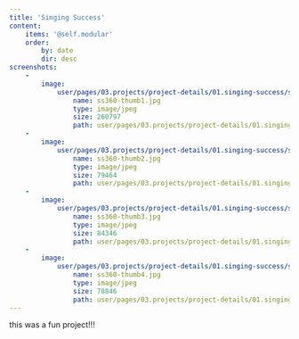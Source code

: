 ```yaml
---
title: 'Singing Success'
content:
    items: '@self.modular'
    order:
        by: date
        dir: desc
screenshots:
    -
        image:
            user/pages/03.projects/project-details/01.singing-success/ss360-thumb1.jpg:
                name: ss360-thumb1.jpg
                type: image/jpeg
                size: 260797
                path: user/pages/03.projects/project-details/01.singing-success/ss360-thumb1.jpg
    -
        image:
            user/pages/03.projects/project-details/01.singing-success/ss360-thumb2.jpg:
                name: ss360-thumb2.jpg
                type: image/jpeg
                size: 79464
                path: user/pages/03.projects/project-details/01.singing-success/ss360-thumb2.jpg
    -
        image:
            user/pages/03.projects/project-details/01.singing-success/ss360-thumb3.jpg:
                name: ss360-thumb3.jpg
                type: image/jpeg
                size: 84346
                path: user/pages/03.projects/project-details/01.singing-success/ss360-thumb3.jpg
    -
        image:
            user/pages/03.projects/project-details/01.singing-success/ss360-thumb4.jpg:
                name: ss360-thumb4.jpg
                type: image/jpeg
                size: 78846
                path: user/pages/03.projects/project-details/01.singing-success/ss360-thumb4.jpg
---
```


this was a fun project!!!